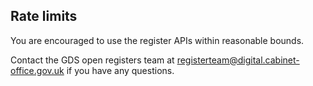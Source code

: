 ## Rate limits

You are encouraged to use the register APIs within reasonable bounds.

Contact the GDS open registers team at <a href="mailto:registerteam@digital.cabinet-office.gov.uk">registerteam@digital.cabinet-office.gov.uk</a> if you have any questions.
